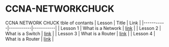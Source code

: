 # CCNA-NETWORKCHUCK
CCNA NETWORK CHUCK tble of contants
| Lesson | Title | Link |
|-----------|-----------|-----------|
| Lesson 1 | What is a Network | [link](https://github.com/issawiold/CCNA-NETWORKCHUCK/blob/main/Lesson%201-What%20is%20a%20network.md)  |
| Lesson 2 | What is a Switch | [link](https://github.com/issawiold/CCNA-NETWORKCHUCK/edit/main/Lesson%202-what%20is%20a%20switch.md)  |
| Lesson 3 | What is a Router | [link](https://github.com/issawiold/CCNA-NETWORKCHUCK/blob/main/Lesson%203%20What%20is%20a%20ROUTER%3F.md)  |
| Lesson 4 | What is a Router | [link](https://github.com/issawiold/CCNA-NETWORKCHUCK/blob/main/What%20is%20the%20OSI%20or%20TCP%20IP.md)  |




